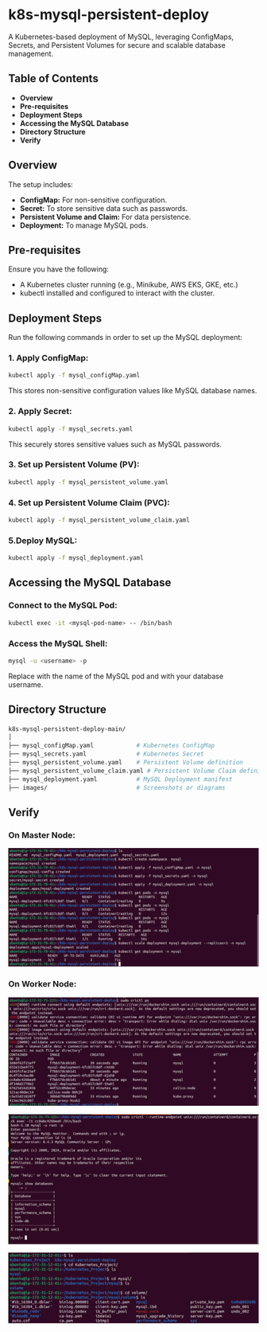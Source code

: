 # k8s-mysql-persistent-deploy
A Kubernetes-based deployment of MySQL, leveraging ConfigMaps, Secrets, and Persistent Volumes for secure and scalable database management.

## Table of Contents
- **Overview**
- **Pre-requisites**
- **Deployment Steps**
- **Accessing the MySQL Database**
- **Directory Structure**
- **Verify**

## Overview
The setup includes:
- **ConfigMap:** For non-sensitive configuration.
- **Secret:** To store sensitive data such as passwords.
- **Persistent Volume and Claim:** For data persistence.
- **Deployment:** To manage MySQL pods.

## Pre-requisites
Ensure you have the following:
- A Kubernetes cluster running (e.g., Minikube, AWS EKS, GKE, etc.)
- kubectl installed and configured to interact with the cluster.

## Deployment Steps
Run the following commands in order to set up the MySQL deployment:
### 1. Apply ConfigMap:
```bash
kubectl apply -f mysql_configMap.yaml
```
This stores non-sensitive configuration values like MySQL database names.

### 2. Apply Secret:
```bash
kubectl apply -f mysql_secrets.yaml
```
This securely stores sensitive values such as MySQL passwords.

### 3. Set up Persistent Volume (PV):
```bash
kubectl apply -f mysql_persistent_volume.yaml
```
### 4. Set up Persistent Volume Claim (PVC):
```bash
kubectl apply -f mysql_persistent_volume_claim.yaml
```

### 5.Deploy MySQL:
```bash
kubectl apply -f mysql_deployment.yaml
```

## Accessing the MySQL Database
### Connect to the MySQL Pod:
```bash
kubectl exec -it <mysql-pod-name> -- /bin/bash
```
### Access the MySQL Shell:
```bash
mysql -u <username> -p
```

Replace <mysql-pod-name> with the name of the MySQL pod and <username> with your database username.

## Directory Structure
```bash
k8s-mysql-persistent-deploy-main/
│
├── mysql_configMap.yaml            # Kubernetes ConfigMap
├── mysql_secrets.yaml              # Kubernetes Secret
├── mysql_persistent_volume.yaml    # Persistent Volume definition
├── mysql_persistent_volume_claim.yaml # Persistent Volume Claim definition
├── mysql_deployment.yaml           # MySQL Deployment manifest
├── images/                         # Screenshots or diagrams
```
## Verify
### On Master Node:
![mysql_with_k8s_1.png](images/mysql_with_k8s_1.png)

### On Worker Node:
![mysql_with_k8s_2.png](images/mysql_with_k8s_2.png)

![mysql_with_k8s_3.png](images/mysql_with_k8s_3.png)

![mysql_with_k8s_4.png](images/mysql_with_k8s_4.png)

